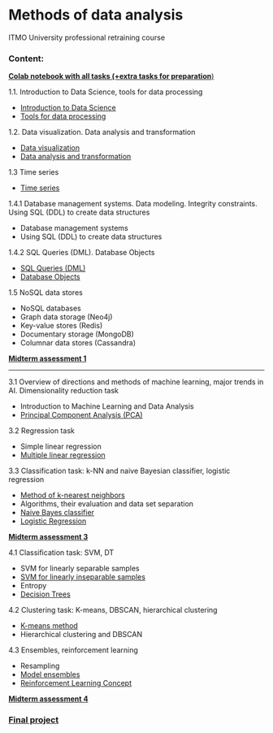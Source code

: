 # Methods of data analysis
ITMO University professional retraining course

### Content:
[**Colab notebook with all tasks (+extra tasks for preparation**)](https://colab.research.google.com/drive/1Oo8CtfLt8oXXyIIMAQvd4DTBBO25am8m?usp=sharing)

1.1. Introduction to Data Science, tools for data processing
  - [Introduction to Data Science](1-1-intro&tools/1.xlsx)
  - [Tools for data processing](1-1-intro&tools/2.xlsx)

1.2. Data visualization. Data analysis and transformation
  - [Data visualization](1-2-visualization&analysis/1-2-1-visualization)
  - [Data analysis and transformation](1-2-visualization&analysis/1-2-2-analysis)

1.3 Time series
  - [Time series](https://github.com/ooggaboog/itmo-bonustrack-ml/blob/057d8e92248544cb91dd21297aea7ea8c8a25450/1-3-time_series/bt1_3.ipynb)

1.4.1 Database management systems. Data modeling. Integrity constraints. Using SQL (DDL) to create data structures
  - Database management systems
  - Using SQL (DDL) to create data structures

1.4.2 SQL Queries (DML). Database Objects
  - [SQL Queries (DML)](1-4-sql/1-4-3)
  - [Database Objects](1-4-sql/1-4-4)

1.5 NoSQL data stores
  - NoSQL databases
  - Graph data storage (Neo4j)
  - Key-value stores (Redis)
  - Documentary storage (MongoDB)
  - Columnar data stores (Cassandra)

[**Midterm assessment 1**](1-assessment)

---

3.1 Overview of directions and methods of machine learning, major trends in AI. Dimensionality reduction task
  - Introduction to Machine Learning and Data Analysis
  - [Principal Component Analysis (PCA)](3-1-dimensionality-reduction)

3.2 Regression task
  - Simple linear regression
  - [Multiple linear regression](3-2-regression)

3.3 Classification task: k-NN and naive Bayesian classifier, logistic regression
  - [Method of k-nearest neighbors](3-3-classification/k-nn)
  - Algorithms, their evaluation and data set separation
  - [Naive Bayes classifier](3-3-classification/naive-bayes/bt-3-3-2.xlsx)
  - [Logistic Regression](3-3-classification/logistic-regression/bt-3-3-3.ipynb)

[**Midterm assessment 3**](3-assessment/bt-assessment-3.ipynb)

4.1 Classification task: SVM, DT
  - SVM for linearly separable samples
  - [SVM for linearly inseparable samples](4-1-svm&decision-tree/4-1-1-svm/bt-4-1-1.ipynb)
  - Entropy
  - [Decision Trees](4-1-svm&decision-tree/4-1-2-decision-tree/bt-4-1-2.ipynb)

4.2 Clustering task: K-means, DBSCAN, hierarchical clustering
  - [K-means method](4-2-clustering)
  - Hierarchical clustering and DBSCAN

4.3 Ensembles, reinforcement learning
  - Resampling
  - [Model ensembles](4-3-ensemble&reinforcement-learning/4-3-1-ensemble/bt-4-3-1.ipynb)
  - [Reinforcement Learning Concept](4-3-ensemble&reinforcement-learning/4-3-2-reinforcement-learning)

[**Midterm assessment 4**](4-assessment)

### [Final project](https://github.com/ooggaboog/weather-classification-ml)
